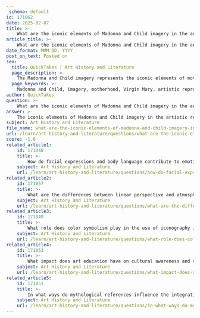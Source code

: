 ```yaml
---
_schema: default
id: 171062
date: 2025-02-07
title: >-
    What are the iconic elements of Madonna and Child imagery in the artistic representation of motherhood?
article_title: >-
    What are the iconic elements of Madonna and Child imagery in the artistic representation of motherhood?
date_format: MMM DD, YYYY
post_on_text: Posted on
seo:
  title: QuickTakes | Art History and Literature
  page_description: >-
    The Madonna and Child imagery represents the iconic elements of motherhood in art, featuring symbolism, gestures, and historical evolution that convey themes of love, protection, and divinity.
  page_keywords: >-
    Madonna and Child, imagery, motherhood, Virgin Mary, artistic representation, symbolism, gestures, poses, light, color, cultural context, historical evolution, iconography, emotional resonance, divine connection, maternal love
author: QuickTakes
question: >-
    What are the iconic elements of Madonna and Child imagery in the artistic representation of motherhood?
answer: >-
    The iconic elements of Madonna and Child imagery in the artistic representation of motherhood are deeply rooted in historical, cultural, and religious contexts. Here are some key elements that characterize this imagery:\n\n1. **Symbolism of the Figures**: The Madonna, representing the Virgin Mary, is often depicted with specific attributes that symbolize her purity, grace, and maternal qualities. Common elements include her blue mantle, which signifies her role as the Queen of Heaven, and the infant Jesus, who is typically shown in a posture that conveys both vulnerability and divinity.\n\n2. **Gestures and Poses**: The poses of the Madonna and Child are significant in conveying their relationship. The Madonna is often shown holding the Child close, symbolizing nurturing and protection. The gestures, such as the Child reaching out to the viewer or the Madonna looking down lovingly, enhance the emotional connection and the theme of maternal love.\n\n3. **Use of Light and Color**: Artists frequently employ light and color to create a divine atmosphere. The use of gold leaf in Byzantine icons, for example, serves to elevate the figures, suggesting their heavenly nature. The colors used, particularly blue and white for the Madonna, are symbolic of purity and divinity.\n\n4. **Cultural Context**: The representation of the Madonna and Child has evolved over centuries, reflecting the cultural and societal norms of the time. For instance, Byzantine art emphasized the spiritual and transcendent aspects of the figures, while Renaissance artists like Bellini infused their works with human emotion and realism, showcasing the intimate bond between mother and child.\n\n5. **Historical Evolution**: The imagery can be traced back to early Christian art, with the earliest known depictions found in the Catacomb of Priscilla. Over time, the Madonna and Child motif has been adapted and reinterpreted across various artistic movements, from the Byzantine icons to the Renaissance masterpieces, each adding layers of meaning and context.\n\n6. **Iconography**: Specific symbols associated with the Madonna and Child, such as the presence of angels, flowers (like lilies symbolizing purity), and other religious artifacts, contribute to the narrative of motherhood and divinity. These elements often serve to communicate theological concepts and the significance of Mary in Christian belief.\n\n7. **Emotional Resonance**: The imagery evokes a sense of warmth, love, and protection, resonating with the universal experience of motherhood. This emotional depth is a crucial aspect of why Madonna and Child representations remain powerful and enduring in art history.\n\nIn summary, the Madonna and Child imagery encapsulates a rich tapestry of symbolism, emotional depth, and cultural significance, making it a profound representation of motherhood in art. The evolution of this imagery reflects changing societal values and artistic techniques, while consistently celebrating the themes of love, protection, and divine connection inherent in the mother-child relationship.
subject: Art History and Literature
file_name: what-are-the-iconic-elements-of-madonna-and-child-imagery-in-the-artistic-representation-of-motherhood.md
url: /learn/art-history-and-literature/questions/what-are-the-iconic-elements-of-madonna-and-child-imagery-in-the-artistic-representation-of-motherhood
score: -1.0
related_article1:
    id: 171048
    title: >-
        How do facial expressions and body language contribute to emotional conveyance in art?
    subject: Art History and Literature
    url: /learn/art-history-and-literature/questions/how-do-facial-expressions-and-body-language-contribute-to-emotional-conveyance-in-art
related_article2:
    id: 171057
    title: >-
        What are the differences between linear perspective and atmospheric perspective in creating depth?
    subject: Art History and Literature
    url: /learn/art-history-and-literature/questions/what-are-the-differences-between-linear-perspective-and-atmospheric-perspective-in-creating-depth
related_article3:
    id: 171049
    title: >-
        What role does color symbolism play in the use of iconography in art?
    subject: Art History and Literature
    url: /learn/art-history-and-literature/questions/what-role-does-color-symbolism-play-in-the-use-of-iconography-in-art
related_article4:
    id: 171053
    title: >-
        What impact does art education have on cultural awareness and social mobility?
    subject: Art History and Literature
    url: /learn/art-history-and-literature/questions/what-impact-does-art-education-have-on-cultural-awareness-and-social-mobility
related_article5:
    id: 171051
    title: >-
        In what ways do mythological references influence the integration of text in art?
    subject: Art History and Literature
    url: /learn/art-history-and-literature/questions/in-what-ways-do-mythological-references-influence-the-integration-of-text-in-art
---
```


&nbsp;